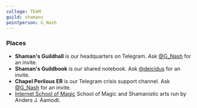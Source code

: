 ```yaml
---
college: TEAM
guild: shamans
pointperson: G_Nash
---
```

### Places
*  **Shaman's Guildhall** is our headquarters on Telegram.  Ask [@G_Nash](http://telegram.me/G_Nash) for an invite.
*  **Shaman's Guildbook** is our shared notebook.  Ask [@deicidus](http://telegram.me/deicidus) for an invite.
*  **Chapel Perilous ER** is our Telegram crisis support channel.  Ask [@G_Nash](http://telegram.me/G_Nash) for an invite.
* [Internet School of Magic](http://internetschoolofmagic.com)  School of Magic and Shamanistic arts run by Anders J. Aamodt.
